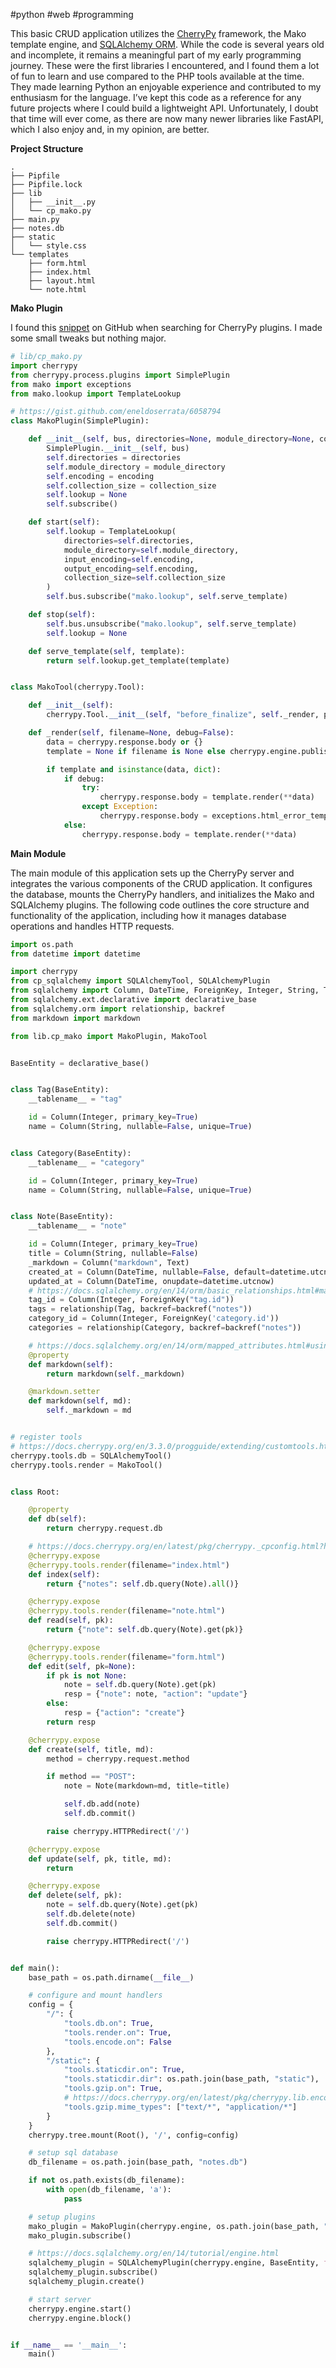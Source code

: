#python #web #programming

This basic CRUD application utilizes the [CherryPy](https://cherrypy.dev/) framework, the Mako template engine, and [SQLAlchemy ORM](https://www.sqlalchemy.org/). While the code is several years old and incomplete, it remains a meaningful part of my early programming journey. These were the first libraries I encountered, and I found them a lot of fun to learn and use compared to the PHP tools available at the time. They made learning Python an enjoyable experience and contributed to my enthusiasm for the language. I’ve kept this code as a reference for any future projects where I could build a lightweight API. Unfortunately, I doubt that time will ever come, as there are now many newer libraries like FastAPI, which I also enjoy and, in my opinion, are better.

__Project Structure__

```shell
.
├── Pipfile
├── Pipfile.lock
├── lib
│   ├── __init__.py
│   └── cp_mako.py
├── main.py
├── notes.db
├── static
│   └── style.css
└── templates
    ├── form.html
    ├── index.html
    ├── layout.html
    └── note.html
```

__Mako Plugin__

I found this [snippet](https://gist.github.com/eneldoserrata/6058794) on GitHub when searching for CherryPy plugins. I made some small tweaks but nothing major.

```python
# lib/cp_mako.py
import cherrypy
from cherrypy.process.plugins import SimplePlugin
from mako import exceptions
from mako.lookup import TemplateLookup

# https://gist.github.com/eneldoserrata/6058794
class MakoPlugin(SimplePlugin):

    def __init__(self, bus, directories=None, module_directory=None, collection_size=50, encoding="utf-8"):
        SimplePlugin.__init__(self, bus)
        self.directories = directories
        self.module_directory = module_directory
        self.encoding = encoding
        self.collection_size = collection_size
        self.lookup = None
        self.subscribe()

    def start(self):
        self.lookup = TemplateLookup(
            directories=self.directories,
            module_directory=self.module_directory,
            input_encoding=self.encoding,
            output_encoding=self.encoding,
            collection_size=self.collection_size
        )
        self.bus.subscribe("mako.lookup", self.serve_template)

    def stop(self):
        self.bus.unsubscribe("mako.lookup", self.serve_template)
        self.lookup = None

    def serve_template(self, template):
        return self.lookup.get_template(template)


class MakoTool(cherrypy.Tool):

    def __init__(self):
        cherrypy.Tool.__init__(self, "before_finalize", self._render, priority=30)

    def _render(self, filename=None, debug=False):
        data = cherrypy.response.body or {}
        template = None if filename is None else cherrypy.engine.publish("mako.lookup", filename).pop()

        if template and isinstance(data, dict):
            if debug:
                try:
                    cherrypy.response.body = template.render(**data)
                except Exception:
                    cherrypy.response.body = exceptions.html_error_template().render()
            else:
                cherrypy.response.body = template.render(**data)

```


__Main Module__

The main module of this application sets up the CherryPy server and integrates the various components of the CRUD application. It configures the database, mounts the CherryPy handlers, and initializes the Mako and SQLAlchemy plugins. The following code outlines the core structure and functionality of the application, including how it manages database operations and handles HTTP requests.

```python
import os.path
from datetime import datetime

import cherrypy
from cp_sqlalchemy import SQLAlchemyTool, SQLAlchemyPlugin
from sqlalchemy import Column, DateTime, ForeignKey, Integer, String, Text
from sqlalchemy.ext.declarative import declarative_base
from sqlalchemy.orm import relationship, backref
from markdown import markdown

from lib.cp_mako import MakoPlugin, MakoTool


BaseEntity = declarative_base()


class Tag(BaseEntity):
    __tablename__ = "tag"

    id = Column(Integer, primary_key=True)
    name = Column(String, nullable=False, unique=True)


class Category(BaseEntity):
    __tablename__ = "category"

    id = Column(Integer, primary_key=True)
    name = Column(String, nullable=False, unique=True)


class Note(BaseEntity):
    __tablename__ = "note"

    id = Column(Integer, primary_key=True)
    title = Column(String, nullable=False)
    _markdown = Column("markdown", Text)
    created_at = Column(DateTime, nullable=False, default=datetime.utcnow)
    updated_at = Column(DateTime, onupdate=datetime.utcnow)
    # https://docs.sqlalchemy.org/en/14/orm/basic_relationships.html#many-to-many
    tag_id = Column(Integer, ForeignKey("tag.id"))
    tags = relationship(Tag, backref=backref("notes"))
    category_id = Column(Integer, ForeignKey('category.id'))
    categories = relationship(Category, backref=backref("notes"))

    # https://docs.sqlalchemy.org/en/14/orm/mapped_attributes.html#using-descriptors-and-hybrids
    @property
    def markdown(self):
        return markdown(self._markdown)

    @markdown.setter
    def markdown(self, md):
        self._markdown = md


# register tools
# https://docs.cherrypy.org/en/3.3.0/progguide/extending/customtools.html
cherrypy.tools.db = SQLAlchemyTool()
cherrypy.tools.render = MakoTool()


class Root:

    @property
    def db(self):
        return cherrypy.request.db

    # https://docs.cherrypy.org/en/latest/pkg/cherrypy._cpconfig.html?highlight=%40cherrypy.config#declaration
    @cherrypy.expose
    @cherrypy.tools.render(filename="index.html")
    def index(self):
        return {"notes": self.db.query(Note).all()}

    @cherrypy.expose
    @cherrypy.tools.render(filename="note.html")
    def read(self, pk):
        return {"note": self.db.query(Note).get(pk)}

    @cherrypy.expose
    @cherrypy.tools.render(filename="form.html")
    def edit(self, pk=None):
        if pk is not None:
            note = self.db.query(Note).get(pk)
            resp = {"note": note, "action": "update"}
        else:
            resp = {"action": "create"}
        return resp

    @cherrypy.expose
    def create(self, title, md):
        method = cherrypy.request.method

        if method == "POST":
            note = Note(markdown=md, title=title)

            self.db.add(note)
            self.db.commit()

        raise cherrypy.HTTPRedirect('/')

    @cherrypy.expose
    def update(self, pk, title, md):
        return

    @cherrypy.expose
    def delete(self, pk):
        note = self.db.query(Note).get(pk)
        self.db.delete(note)
        self.db.commit()

        raise cherrypy.HTTPRedirect('/')


def main():
    base_path = os.path.dirname(__file__)

    # configure and mount handlers
    config = {
        "/": {
            "tools.db.on": True,
            "tools.render.on": True,
            "tools.encode.on": False
        },
        "/static": {
            "tools.staticdir.on": True,
            "tools.staticdir.dir": os.path.join(base_path, "static"),
            "tools.gzip.on": True,
            # https://docs.cherrypy.org/en/latest/pkg/cherrypy.lib.encoding.html?highlight=tools.gzip.mime_types#cherrypy.lib.encoding.gzip
            "tools.gzip.mime_types": ["text/*", "application/*"]
        }
    }
    cherrypy.tree.mount(Root(), '/', config=config)

    # setup sql database
    db_filename = os.path.join(base_path, "notes.db")

    if not os.path.exists(db_filename):
        with open(db_filename, 'a'):
            pass

    # setup plugins
    mako_plugin = MakoPlugin(cherrypy.engine, os.path.join(base_path, "templates"))
    mako_plugin.subscribe()

    # https://docs.sqlalchemy.org/en/14/tutorial/engine.html
    sqlalchemy_plugin = SQLAlchemyPlugin(cherrypy.engine, BaseEntity, f"sqlite+pysqlite:///{db_filename}", echo=True)
    sqlalchemy_plugin.subscribe()
    sqlalchemy_plugin.create()

    # start server
    cherrypy.engine.start()
    cherrypy.engine.block()


if __name__ == '__main__':
    main()
```